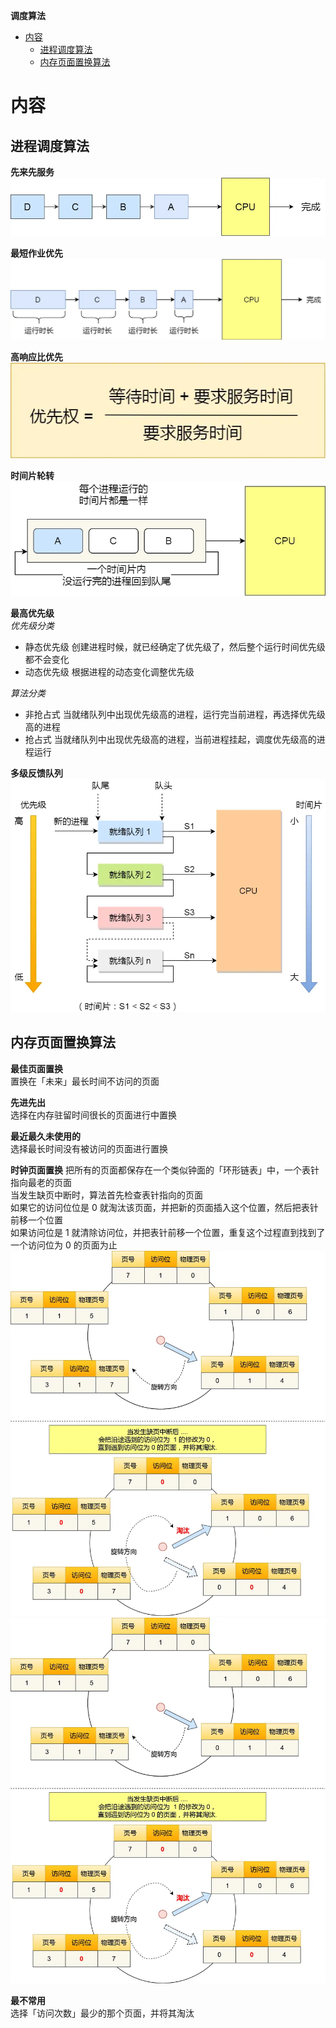 **调度算法**
- [内容](#内容)
  - [进程调度算法](#进程调度算法)
  - [内存页面置换算法](#内存页面置换算法)

# 内容 #
## 进程调度算法 ##
**先来先服务**  
![](./images/schedule_process_fcfs.webp)

**最短作业优先**  
![](./images/schedule_process_sjf.webp)  

**高响应比优先**  
![](./images/schedule_process_hrrn.webp)

**时间片轮转**  
![](./images/schedule_process_rr.webp)

**最高优先级**  
*优先级分类*  
- 静态优先级 创建进程时候，就已经确定了优先级了，然后整个运行时间优先级都不会变化
- 动态优先级 根据进程的动态变化调整优先级

*算法分类*  
- 非抢占式 当就绪队列中出现优先级高的进程，运行完当前进程，再选择优先级高的进程
- 抢占式 当就绪队列中出现优先级高的进程，当前进程挂起，调度优先级高的进程运行

**多级反馈队列**  
![](./images/schedule_process_mfq.webp)  

## 内存页面置换算法 ##
**最佳页面置换**  
置换在「未来」最长时间不访问的页面

**先进先出**  
选择在内存驻留时间很长的页面进行中置换

**最近最久未使用的**  
选择最长时间没有被访问的页面进行置换

**时钟页面置换**
把所有的页面都保存在一个类似钟面的「环形链表」中，一个表针指向最老的页面  
当发生缺页中断时，算法首先检查表针指向的页面  
如果它的访问位位是 0 就淘汰该页面，并把新的页面插入这个位置，然后把表针前移一个位置  
如果访问位是 1 就清除访问位，并把表针前移一个位置，重复这个过程直到找到了一个访问位为 0 的页面为止  
![](./images/schedule_page_clock_1.webp)
![](./images/schedule_page_clock_2.webp)

**最不常用**  
选择「访问次数」最少的那个页面，并将其淘汰
